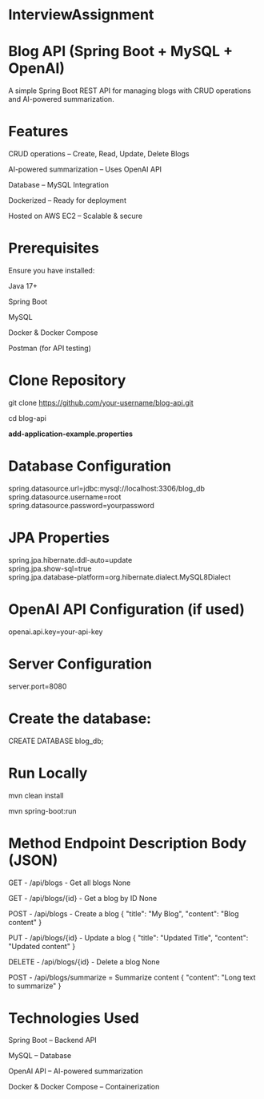 # InterviewAssignment


# ****Blog API (Spring Boot + MySQL + OpenAI)****



A simple Spring Boot REST API for managing blogs with CRUD operations and AI-powered summarization.



# **Features**


CRUD operations – Create, Read, Update, Delete Blogs

AI-powered summarization – Uses OpenAI API

Database – MySQL Integration

Dockerized – Ready for deployment

Hosted on AWS EC2 – Scalable & secure


# **Prerequisites**

Ensure you have installed:


Java 17+


Spring Boot


MySQL


Docker & Docker Compose


Postman (for API testing)


# Clone Repository

git clone https://github.com/your-username/blog-api.git


cd blog-api






**add-application-example.properties**

# Database Configuration  
spring.datasource.url=jdbc:mysql://localhost:3306/blog_db  
spring.datasource.username=root  
spring.datasource.password=yourpassword  

# JPA Properties  
spring.jpa.hibernate.ddl-auto=update  
spring.jpa.show-sql=true  
spring.jpa.database-platform=org.hibernate.dialect.MySQL8Dialect  

# OpenAI API Configuration (if used)  
openai.api.key=your-api-key  

# Server Configuration  
server.port=8080  





# **Create the database:**

CREATE DATABASE blog_db;



# **Run Locally**

mvn clean install


mvn spring-boot:run









# **Method       Endpoint	               Description	           Body (JSON)**

GET	      -        /api/blogs      	    -        Get all blogs	            None

GET	      -      /api/blogs/{id}	        -      Get a blog by ID	           None

POST	      -     /api/blogs         	  -      Create a blog	            { "title": "My Blog", "content": "Blog content" }

PUT	      -     /api/blogs/{id}	       -       Update a blog	           { "title": "Updated Title", "content": "Updated content" }
 
DELETE	  -    /api/blogs/{id}	         -     Delete a blog	                None

POST	     -    /api/blogs/summarize	   =       Summarize content	         { "content": "Long text to summarize" }



# **Technologies Used**


Spring Boot – Backend API


MySQL – Database


OpenAI API – AI-powered summarization


Docker & Docker Compose – Containerization


